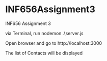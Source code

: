 # INF656Assignment3
INF656 Assignment 3

via Terminal, run nodemon .\server.js

Open browser and go to http://localhost:3000

The list of Contacts will be displayed